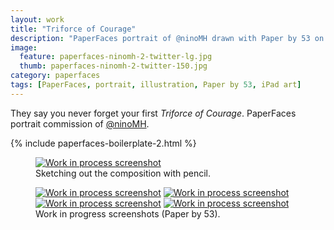 ```yaml
---
layout: work
title: "Triforce of Courage"
description: "PaperFaces portrait of @ninoMH drawn with Paper by 53 on an iPad."
image: 
  feature: paperfaces-ninomh-2-twitter-lg.jpg
  thumb: paperfaces-ninomh-2-twitter-150.jpg
category: paperfaces
tags: [PaperFaces, portrait, illustration, Paper by 53, iPad art]
---
```


They say you never forget your first *Triforce of Courage*. PaperFaces portrait commission of <a href="http://twitter.com/ninoMH">@ninoMH</a>.

{% include paperfaces-boilerplate-2.html %}

<figure>
	<a href="{{ site.url }}/images/paperfaces-ninomh-process-1-lg.jpg"><img src="{{ site.url }}/images/paperfaces-ninomh-process-1-750.jpg" alt="Work in process screenshot"></a>
	<figcaption>Sketching out the composition with pencil.</figcaption>
</figure>

<figure class="half">
	<a href="{{ site.url }}/images/paperfaces-ninomh-process-2-lg.jpg"><img src="{{ site.url }}/images/paperfaces-ninomh-process-2-600.jpg" alt="Work in process screenshot"></a>
	<a href="{{ site.url }}/images/paperfaces-ninomh-process-3-lg.jpg"><img src="{{ site.url }}/images/paperfaces-ninomh-process-3-600.jpg" alt="Work in process screenshot"></a>
	<a href="{{ site.url }}/images/paperfaces-ninomh-process-4-lg.jpg"><img src="{{ site.url }}/images/paperfaces-ninomh-process-4-600.jpg" alt="Work in process screenshot"></a>
	<a href="{{ site.url }}/images/paperfaces-ninomh-process-5-lg.jpg"><img src="{{ site.url }}/images/paperfaces-ninomh-process-5-600.jpg" alt="Work in process screenshot"></a>
	<figcaption>Work in progress screenshots (Paper by 53).</figcaption>
</figure>